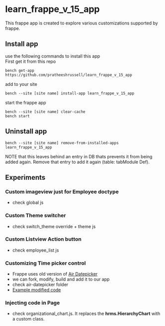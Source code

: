 # learn_frappe_v_15_app
This frappe app is created to explore various customizations supported by frappe.


## Install app
use the following commands to install this app  
First get it from this repo

```
bench get-app https://github.com/pratheeshrussell/learn_frappe_v_15_app
```
add to your site
```
bench --site [site name] install-app learn_frappe_v_15_app
```
start the frappe app
```
bench --site [site name] clear-cache
bench start
```

## Uninstall app
```
bench --site [site name] remove-from-installed-apps learn_frappe_v_15_app
```

NOTE that this leaves behind an entry in DB thats prevents it from being added again. Remove that entry to add it again (table: tabModule Def).

## Experiments
### Custom imageview just for Employee doctype
* check global js  

### Custom Theme switcher
* check switch_theme override + theme js  

### Custom Listview Action button
*  check employee_list js

### Customizing Time picker control
* Frappe uses old version of [Air Datepicker](https://github.com/frappe/air-datepicker)   
* we can fork, modify, build and add it to our app   
* check air-datepicker folder  
* [Example modified code](https://github.com/pratheeshrussell-qb/air-datepicker)  

### Injecting code in Page
* check organizational_chart.js. It replaces the **hrms.HierarchyChart** with a custom class.      